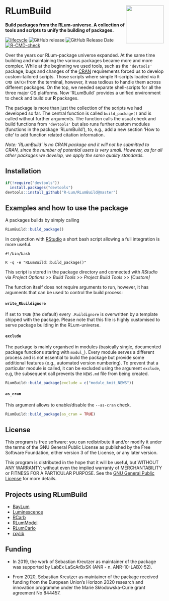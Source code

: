 




<!-- README.md was auto-generated by README.Rmd. Please DO NOT edit by hand!-->

# RLumBuild <img width=120px src="man/figures/RLumBuild-logo.svg" align="right" />

**Build packages from the RLum-universe. A collection of tools and
scripts to unify the building of packages.**

[![lifecycle](https://img.shields.io/badge/lifecycle-maturing-blue.svg)](https://www.tidyverse.org/lifecycle/#maturing)
![GitHub
release](https://img.shields.io/github/release/R-Lum/RLumBuild.svg)
![GitHub Release
Date](https://img.shields.io/github/release-date/R-Lum/RLumBuild.svg)
[![R-CMD-check](https://github.com/R-Lum/RLumBuild/workflows/GitHub%20Actions%20CI/badge.svg)](https://github.com/R-Lum/RLumBuild/actions)

Over the years our RLum-package universe expanded. At the same time
building and maintaining the various packages became more and more
complex. While at the beginning we used tools, such as the `'devtools'`
package, bugs and changes of the [CRAN](https://r-project.org)
requirements forced us to develop custom-tailored scripts. Those scripts
where simple R-scripts loaded via `R CMD BATCH` from the terminal,
however, it was tedious to handle them across different packages. On the
top, we needed separate shell-scripts for all the three major OS
platforms. Now ’RLumBuild\` provides a unified environment to check and
build our **R** packages.

The package is more than just the collection of the scripts we had
developed so far. The central function is called `build_package()` and
is called without further arguments. The function calls the usual check
and build functions from `'devtools'` but also runs further custom
modules (functions in the package ‘RLumBuild’), to, e.g., add a new
section ‘How to cite’ to add function related citation information.

*Note: ‘RLumBuild’ is no CRAN package and it will not be submitted to
CRAN, since the number of potential users is very small. However, as for
all other packages we develop, we apply the same quality standards.*

## Installation

``` r
if(!require("devtools"))
  install.packages("devtools")
devtools::install_github("R-Lum/RLumBuild@master")
```

## Examples and how to use the package

A packages builds by simply calling

``` r
RLumBuild::build_package()
```

In conjunction with
[RStudio](https://www.rstudio.com/products/rstudio/download/) a short
bash script allowing a full integration is more useful.

    #!/bin/bash

    R -q -e "RLumBuild::build_package()"

This script is stored in the package directory and connected with
*RStudio* via *Project Options &gt;&gt; Build Tools &gt;&gt; Project
Build Tools &gt;&gt; \[Custom\]*

The function itself does not require arguments to run, however, it has
arguments that can be used to control the build process:

#### `write_Rbuildignore`

If set to `TRUE` (the default) every `.Ruildignore` is overwritten by a
template shipped with the package. Please note that this file is highly
customised to serve package building in the RLum-universe.

#### `exclude`

The package is mainly organised in modules (basically single, documented
package functions staring with `modul_`). Every module serves a
different process and is not essential to build the package but provide
some additional features (e.g., automated version numbering). To prevent
that a particular module is called, it can be excluded using the
argument `exclude`, e.g, the subsequent call prevents the `NEWS.md` file
from being created.

``` r
RLumBuild::build_package(exclude = c("module_knit_NEWS"))
```

#### `as_cran`

This argument allows to enable/disable the `--as-cran` check.

``` r
RLumBuild::build_package(as_cran = TRUE)
```

## License

This program is free software: you can redistribute it and/or modify it
under the terms of the GNU General Public License as published by the
Free Software Foundation, either version 3 of the License, or any later
version.

This program is distributed in the hope that it will be useful, but
WITHOUT ANY WARRANTY; without even the implied warranty of
MERCHANTABILITY or FITNESS FOR A PARTICULAR PURPOSE. See the [GNU
General Public
License](https://github.com/R-Lum/RLumBuild/blob/master/LICENSE) for
more details.

## Projects using RLumBuild

-   [BayLum](https://github.com/R-Lum/BayLum)
-   [Luminescence](https://github.com/R-Lum/Luminescence)
-   [RCarb](https://github.com/R-Lum/RCarb)
-   [RLumModel](https://github.com/R-Lum/RLumModel)
-   [RLumCarlo](https://github.com/R-Lum/RLumCarlo)
-   [rxylib](https://github.com/R-Lum/rxylib)

## <span class="glyphicon glyphicon-euro"></span> Funding

-   In 2019, the work of Sebastian Kreutzer as maintainer of the package
    was supported by LabEx LaScArBxSK (ANR - n. ANR-10-LABX-52).

-   From 2020, Sebastian Kreutzer as maintainer of the package received
    funding from the European Union’s Horizon 2020 research and
    innovation programme under the Marie Skłodowska-Curie grant
    agreement No 844457.
